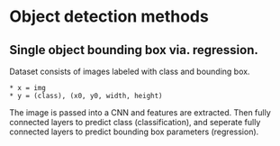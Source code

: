 # Object detection methods

## Single object bounding box via. regression.
Dataset consists of images labeled with class and bounding box.

    * x = img
    * y = (class), (x0, y0, width, height)
    
The image is passed into a CNN and features are extracted. Then fully connected layers to predict class (classification), and seperate fully connected layers to predict bounding box parameters (regression).